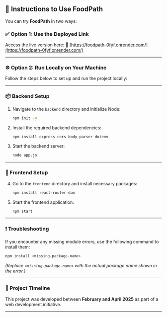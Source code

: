 

## 🥗 Instructions to Use **FoodPath**

You can try **FoodPath** in two ways:

### ✅ Option 1: Use the Deployed Link

Access the live version here:
🔗 [https://foodpath-0fyf.onrender.com/](https://foodpath-0fyf.onrender.com/)

---

### ⚙️ Option 2: Run Locally on Your Machine

Follow the steps below to set up and run the project locally:

---

### 📦 Backend Setup

1. Navigate to the `backend` directory and initialize Node:

   ```bash
   npm init -y
   ```

2. Install the required backend dependencies:

   ```bash
   npm install express cors body-parser dotenv
   ```

3. Start the backend server:

   ```bash
   node app.js
   ```

---

### 🎨 Frontend Setup

4. Go to the `frontend` directory and install necessary packages:

   ```bash
   npm install react-router-dom
   ```

5. Start the frontend application:

   ```bash
   npm start
   ```

---

### ❗ Troubleshooting

If you encounter any missing module errors, use the following command to install them:

```bash
npm install <missing-package-name>
```

*(Replace `<missing-package-name>` with the actual package name shown in the error.)*

---

### 📅 Project Timeline

This project was developed between **February and April 2025** as part of a web development initiative.

---
